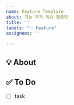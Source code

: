 ```yaml
---
name: Feature Template
about: 기능 추가 이슈 템플릿
title: ''
labels: "✨ Feature"
assignees: ''

---
```


## 💡 About
<!--무엇에 관한 이슈인지 소개해주세요.-->

## ✅ To Do
- [ ] task
